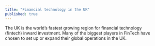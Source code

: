 ```yaml
---
title: "Financial technology in the UK"
published: true
---
```

The UK is the world’s fastest growing region for financial technology (fintech) inward investment. Many of the biggest players in FinTech have chosen to set up or expand their global operations in the UK.

